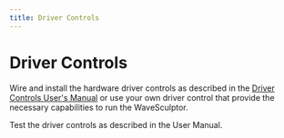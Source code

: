 ```yaml
---
title: Driver Controls
---
```


# Driver Controls

Wire and install the hardware driver controls as described in the [Driver Controls User's Manual](../../../Solar_Car_Racing/EV_Driver_Controller/index.md) or use your own driver control that provide the necessary capabilities to run the WaveSculptor.

Test the driver controls as described in the User Manual.  
